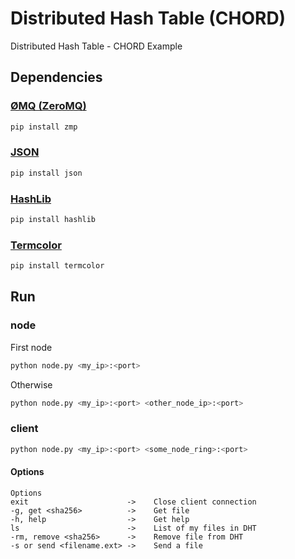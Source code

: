 # Distributed Hash Table (CHORD)
Distributed Hash Table - CHORD Example

## Dependencies
### [ØMQ (ZeroMQ)](http://zeromq.org)

```bash
pip install zmp
```

### [JSON](https://docs.python.org/2/library/json.html)

```bash
pip install json
```

### [HashLib](https://docs.python.org/2/library/hashlib.html)

```bash
pip install hashlib
```

### [Termcolor](https://pypi.python.org/pypi/termcolor)

```bash
pip install termcolor
```

## Run

### node

First node
```bash
python node.py <my_ip>:<port>
```
Otherwise
```bash
python node.py <my_ip>:<port> <other_node_ip>:<port>
```

### client
```bash
python node.py <my_ip>:<port> <some_node_ring>:<port>
```

#### Options
```
Options
exit                      ->    Close client connection
-g, get <sha256>          ->    Get file
-h, help                  ->    Get help
ls                        ->    List of my files in DHT
-rm, remove <sha256>      ->    Remove file from DHT
-s or send <filename.ext> ->    Send a file
```
